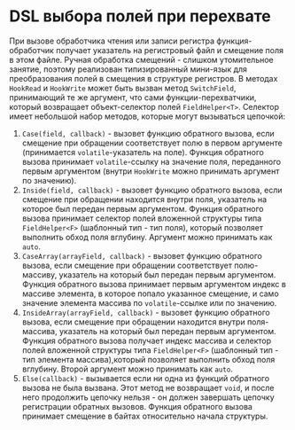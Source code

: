 # DSL выбора полей при перехвате

При вызове обработчика чтения или записи регистра функция-обработчик получает указатель на регистровый файл и смещение поля в этом файле. Ручная обработка смещений - слишком утомительное занятие, поэтому реализован типизированный мини-язык для преобразования полей в смещения в структуре регистров.
В методах `HookRead` и `HookWrite` может быть вызван метод `SwitchField`, принимающий те же аргумент, что сами функции-перехватчики, который возвращает объект-селектор полей `FieldHelper<T>`. Селектор имеет небольшой набор методов, которые могут вызываться цепочкой:
1. `Case(field, callback)` - вызовет функцию обратного вызова, если смещение при обращении соответствует полю в первом аргументе (принимается `volatile`-указатель на поле).
Функция обратного вызова принимает `volatile`-ссылку на значение поля, переданного первым аргументом (внутри `HookWrite` можно принимать аргумент по значению).
1. `Inside(field, callback)` - вызовет функцию обратного вызова, если смещение при обращении находится внутри поля, указатель на которое был передан первым аргументом.
Функция обратного вызова принимает селектор полей вложенной структуры типа `FieldHelper<F>` (шаблонный тип - тип поля), который позволяет выполнить обход поля вглубину. Аргумент можно принимать как `auto`.
1. `CaseArray(arrayField, callback)` - вызовет функцию обратного вызова, если смещение при обращении соответствует полю-массиву, указатель на который был передан первым аргументом.
Функция обратного вызова принимает первым аргументом индекс в массиве элемента, в которое попало указанное смещение, и само значение элемента массива по `volatile`-ссылке или по значению.
1. `InsideArray(arrayField, callback)` - вызовет функцию обратного вызова, если смещение при обращении находится внутри поля-массива, указатель на который был передан первым аргументом.
Функция обратного вызова получает индекс массива и селектор полей вложенной структуры типа `FieldHelper<F>` (шаблонный тип - тип элемента массива),который позволяет выполнить обход поля вглубину. Второй аргумент можно принимать как `auto`.
1. `Else(callback)` - вызывается если ни одна из функций обратного вызова не была вызвана. Этот метод не возвращает `void`, и после него продолжить цепочку нельзя - он должен завершать цепочку регистрации обратных вызовов.
Функция обратного вызова принимает смещение в байтах относительно начала структуры.
